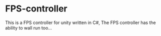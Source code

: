# FPS-controller
This is a FPS controller for unity written in C#, The FPS controller has the ability to wall run too...
